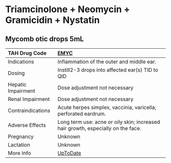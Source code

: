 # Triamcinolone + Neomycin + Gramicidin + Nystatin

## Mycomb otic drops 5mL

| TAH Drug Code      | [EMYC](https://www.tahsda.org.tw/drugs/hissearch.php?drug_code=EMYC)                                            |
|:-------------------|:----------------------------------------------------------------------------------------------------------------|
| Indications        | Inflammation of the outer and middle ear.                                                                       |
| Dosing             | Instill2-3 drops into affected ear(s) TID to QID                                                                |
| Hepatic Impairment | Dose adjustment not necessary                                                                                   |
| Renal Impairment   | Dose adjustment not necessary                                                                                   |
| Contraindications  | Acute herpes simplex, vaccinia, varicella; perforated eardrum.                                                  |
| Adverse Effects    | Long term use: acne or oily skin; increased hair growth, especially on the face.                                |
| Pregnancy          | Unknown                                                                                                         |
| Lactation          | Unknown                                                                                                         |
| More Info          | [UpToDate](https://www.uptodate.com/contents/triamcinolone-+-neomycin-+-gramicidin-+-nystatin-drug-information) |


